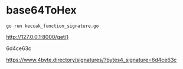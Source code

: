 # base64ToHex

```
go run keccak_function_signature.go
```
http://127.0.0.1:8000/get()

6d4ce63c

https://www.4byte.directory/signatures/?bytes4_signature=6d4ce63c